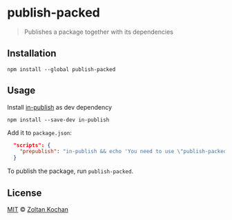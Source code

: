 # publish-packed

> Publishes a package together with its dependencies

## Installation

```
npm install --global publish-packed
```

## Usage

Install [in-publish](https://www.npmjs.com/package/in-publish) as dev dependency

```
npm install --save-dev in-publish
```

Add it to `package.json`:

```json
  "scripts": {
    "prepublish": "in-publish && echo 'You need to use \"publish-packed\" to publish this package' && false || not-in-publish"
  }
```

To publish the package, run `publish-packed`.

## License

[MIT](LICENSE) © [Zoltan Kochan](https://www.kochan.io)
